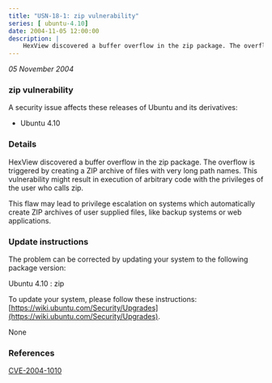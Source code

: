 ```yaml
---
title: "USN-18-1: zip vulnerability"
series: [ ubuntu-4.10]
date: 2004-11-05 12:00:00
description: |
    HexView discovered a buffer overflow in the zip package. The overflow is triggered by creating a ZIP archive of files with very long path names. This vulnerability might result in execution of arbitrary code with the privileges of the user who calls zip.
--- 
```

 
 

*05 November 2004*

### zip vulnerability

A security issue affects these releases of Ubuntu and its derivatives:

* Ubuntu 4.10

### Details

HexView discovered a buffer overflow in the zip package. The overflow is triggered by creating a ZIP archive of files with very long path names. This vulnerability might result in execution of arbitrary code with the privileges of the user who calls zip.

This flaw may lead to privilege escalation on systems which automatically create ZIP archives of user supplied files, like backup systems or web applications.

### Update instructions

The problem can be corrected by updating your system to the following package version:

Ubuntu 4.10
 : zip 

To update your system, please follow these instructions: [https://wiki.ubuntu.com/Security/Upgrades](https://wiki.ubuntu.com/Security/Upgrades).

None

### References

 
 [CVE-2004-1010](http://people.ubuntu.com/~ubuntu-security/cve/CVE-2004-1010)
 

